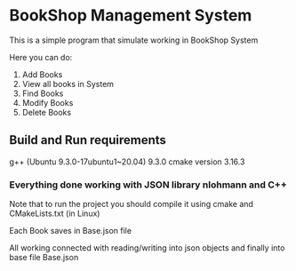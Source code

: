 # BookShop Management System

This is a simple program that simulate working in BookShop System

Here you can do:

1. Add Books
2. View all books in System
3. Find Books
4. Modify Books
5. Delete Books

## Build and Run requirements
g++ (Ubuntu 9.3.0-17ubuntu1~20.04) 9.3.0
cmake version 3.16.3

### Everything done working with JSON library nlohmann and C++
Note that to run the project you should compile it using cmake and CMakeLists.txt (in Linux)

Each Book saves in Base.json file 

All working connected with reading/writing into json objects and finally into base file Base.json
